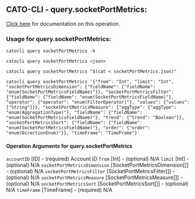 
## CATO-CLI - query.socketPortMetrics:
[Click here](https://api.catonetworks.com/documentation/#query-socketPortMetrics) for documentation on this operation.

### Usage for query.socketPortMetrics:

`catocli query socketPortMetrics -h`

`catocli query socketPortMetrics <json>`

`catocli query socketPortMetrics "$(cat < socketPortMetrics.json)"`

`catocli query socketPortMetrics '{"from": "Int", "limit": "Int", "socketPortMetricsDimension": {"fieldName": {"fieldName": "enum(SocketPortMetricsFieldName)"}}, "socketPortMetricsFilter": {"fieldName": {"fieldName": "enum(SocketPortMetricsFieldName)"}, "operator": {"operator": "enum(FilterOperator)"}, "values": {"values": ["String"]}}, "socketPortMetricsMeasure": {"aggType": {"aggType": "enum(AggregationType)"}, "fieldName": {"fieldName": "enum(SocketPortMetricsFieldName)"}, "trend": {"trend": "Boolean"}}, "socketPortMetricsSort": {"fieldName": {"fieldName": "enum(SocketPortMetricsFieldName)"}, "order": {"order": "enum(DirectionEnum)"}}, "timeFrame": "TimeFrame"}'`

#### Operation Arguments for query.socketPortMetrics ####
`accountID` [ID] - (required) Account ID 
`from` [Int] - (optional) N/A 
`limit` [Int] - (optional) N/A 
`socketPortMetricsDimension` [SocketPortMetricsDimension[]] - (optional) N/A 
`socketPortMetricsFilter` [SocketPortMetricsFilter[]] - (optional) N/A 
`socketPortMetricsMeasure` [SocketPortMetricsMeasure[]] - (optional) N/A 
`socketPortMetricsSort` [SocketPortMetricsSort[]] - (optional) N/A 
`timeFrame` [TimeFrame] - (required) N/A 

